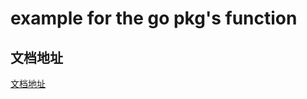 
example for the go pkg's function 
==============

## 文档地址
[文档地址](https://github.com/astaxie/gopkg)
